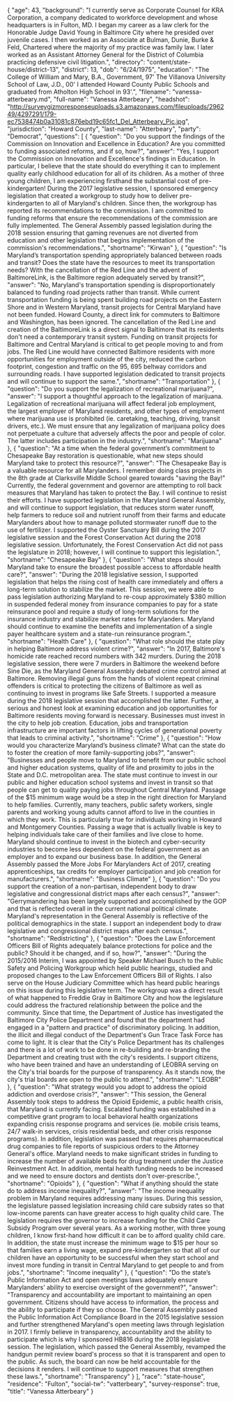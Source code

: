 {
  "age": 43,
  "background": "I currently serve as Corporate Counsel for KRA Corporation, a company dedicated to workforce development and whose headquarters is in Fulton, MD.  I began my career as a law clerk for the Honorable Judge David Young in Baltimore City where he presided over juvenile cases.  I then worked as an Associate at Bulman, Dunie, Burke & Feld, Chartered where the majority of my practice was family law.  I later worked as an Assistant Attorney General for the District of Columbia practicing defensive civil litigation.",
  "directory": "content/state-house/district-13",
  "district": 13,
  "dob": "6/24/1975",
  "education": "The College of William and Mary, B.A., Government, 97' The Villanova University School of Law, J.D., 00' I attended Howard County Public Schools and graduated from Atholton High School in 93'.",
  "filename": "vanessa-atterbeary.md",
  "full-name": "Vanessa Atterbeary",
  "headshot": "http://surveygizmoresponseuploads.s3.amazonaws.com/fileuploads/296249/4297291/179-ec7538474b0a31081c876ebd19c65fc1_Del_Atterbeary_Pic.jpg",
  "jurisdiction": "Howard County",
  "last-name": "Atterbeary",
  "party": "Democrat",
  "questions": [
    {
      "question": "Do you support the findings of the Commission on Innovation and Excellence in Education? Are you committed to funding associated reforms, and if so, how?",
      "answer": "Yes, I support the Commission on Innovation and Excellence's findings in Education.  In particular, I believe that the state should do everything it can to implement quality early childhood education for all of its children.  As a mother of three young children, I am experiencing firsthand the substantial cost of pre-kindergarten!  During the 2017 legislative session, I sponsored emergency legislation that created a workgroup to study how to deliver pre-kindergarten to all of Maryland's children.  Since then, the workgroup has reported its recommendations to the commission.  I am committed to funding reforms that ensure the recommendations of the commission are fully implemented.  The General Assembly passed legislation during the 2018 session ensuring that gaming revenues are not diverted from education and other legislation that begins implementation of the commission's recommendations.",
      "shortname": "Kirwan"
    },
    {
      "question": "Is Maryland’s transportation spending appropriately balanced between roads and transit? Does the state have the resources to meet its transportation needs? With the cancellation of the Red Line and the advent of BaltimoreLink, is the Baltimore region adequately served by transit?",
      "answer": "No, Maryland's transportation spending is disproportionately balanced to funding road projects rather than transit.  While current transportation funding is being spent building road projects on the Eastern Shore and in Western Maryland, transit projects for Central Maryland have not been funded.  Howard County, a direct link for commuters to Baltimore and Washington, has been ignored.  The cancellation of the Red Line and creation of the BaltimoreLink is a direct signal to Baltimore that its residents don't need a contemporary transit system.  Funding on transit projects for Baltimore and Central Maryland is critical to get people moving to and from jobs.  The Red Line would have connected Baltimore residents with more opportunities for employment outside of the city, reduced the carbon footprint, congestion and traffic on the 95, 695 beltway corridors and surrounding roads.  I have supported legislation dedicated to transit projects and will continue to support the same.",
      "shortname": "Transportation"
    },
    {
      "question": "Do you support the legalization of recreational marijuana?",
      "answer": "I support a thoughtful approach to the legalization of marijuana.  Legalization of recreational marijuana will affect federal job employment, the largest employer of Maryland residents, and other types of employment where marijuana use is prohibited (ie. caretaking, teaching, driving, transit drivers, etc.).  We must ensure that any legalization of marijuana policy does not perpetuate a culture that adversely affects the poor and people of color.  The latter includes participation in the industry.",
      "shortname": "Marijuana"
    },
    {
      "question": "At a time when the federal government’s commitment to Chesapeake Bay restoration is questionable, what new steps should Maryland take to protect this resource?",
      "answer": "The Chesapeake Bay is a valuable resource for all Marylanders.  I remember doing class projects in the 8th grade at Clarksville Middle School geared towards \"saving the Bay!\"  Currently, the federal government and governor are attempting to roll back measures that Maryland has taken to protect the Bay.  I will continue to resist their efforts.  I have supported legislation in the Maryland General Assembly, and will continue to support legislation, that reduces storm water runoff, help farmers to reduce soil and nutrient runoff from their farms and educate Marylanders about how to manage polluted stormwater runoff due to the use of fertilizer.  I supported the Oyster Sanctuary Bill during the 2017 legislative session and the Forest Conservation Act during the 2018 legislative session.  Unfortunately, the Forest Conservation Act did not pass the legislature in 2018; however, I will continue to support this legislation.",
      "shortname": "Chesapeake Bay"
    },
    {
      "question": "What steps should Maryland take to ensure the broadest possible access to affordable health care?",
      "answer": "During the 2018 legislative session, I supported legislation that helps the rising cost of health care immediately and offers a long-term solution to stabilize the market.  This session, we were able to pass legislation authorizing Maryland to re-coup approximately $380 million in suspended federal money from insurance companies to pay for a state reinsurance pool and require a study of long-term solutions for the insurance industry and stabilize market rates for Marylanders.  Maryland should continue to examine the benefits and implementation of a single payer healthcare system and a state-run reinsurance program.",
      "shortname": "Health Care"
    },
    {
      "question": "What role should the state play in helping Baltimore address violent crime?",
      "answer": "In 2017, Baltimore's homicide rate reached record numbers with 342 murders.  During the 2018 legislative session, there were 7 murders in Baltimore the weekend before Sine Die, as the Maryland General Assembly debated crime control aimed at Baltimore.  Removing illegal guns from the hands of violent repeat criminal offenders is critical to protecting the citizens of Baltimore as well as continuing to invest in programs like Safe Streets.  I supported a measure during the 2018 legislative session that accomplished the latter.  Further, a serious and honest look at examining education and job opportunities for Baltimore residents moving forward is necessary.  Businesses must invest in the city to help job creation.  Education, jobs and transportation infrastructure are important factors in lifting cycles of generational poverty that leads to criminal activity.",
      "shortname": "Crime"
    },
    {
      "question": "How would you characterize Maryland’s business climate? What can the state do to foster the creation of more family-supporting jobs?",
      "answer": "Businesses and people move to Maryland to benefit from our public school and higher education systems, quality of life and proximity to jobs in the State and D.C. metropolitan area.  The state must continue to invest in our public and higher education school systems and invest in transit so that people can get to quality paying jobs throughout Central Maryland.  Passage of the $15 minimum wage would be a step in the right direction for Maryland to help families.  Currently, many teachers, public safety workers, single parents and working young adults cannot afford to live in the counties in which they work.  This is particularly true for individuals working in Howard and Montgomery Counties.  Passing a wage that is actually livable is key to helping individuals take care of their families and live close to home.  Maryland should continue to invest in the biotech and cyber-security industries to become less dependent on the federal government as an employer and to expand our business base.  In addition, the General Assembly passed the More Jobs For Marylanders Act of 2017, creating apprenticeships, tax credits for employer participation and job creation for manufacturers.",
      "shortname": "Business Climate"
    },
    {
      "question": "Do you support the creation of a non-partisan, independent body to draw legislative and congressional district maps after each census?",
      "answer": "Gerrymandering has been largely supported and accomplished by the GOP and that is reflected overall in the current national political climate.   Maryland's representation in the General Assembly is reflective of the political demographics in the state.  I support an independent body to draw legislative and congressional district maps after each census.",
      "shortname": "Redistricting"
    },
    {
      "question": "Does the Law Enforcement Officers Bill of Rights adequately balance protections for police and the public? Should it be changed, and if so, how?",
      "answer": "During the 2015/2016 Interim, I was appointed by Speaker Michael Busch to the Public Safety and Policing Workgroup which held public hearings, studied and proposed changes to the Law Enforcement Officers Bill of Rights.  I also serve on the House Judiciary Committee which has heard public hearings on this issue during this legislative term.  The workgroup was a direct result of what happened to Freddie Gray in Baltimore City and how the legislature could address the fractured relationship between the police and the community.  Since that time, the Department of Justice has investigated the Baltimore City Police Department and found that the department had engaged in a \"pattern and practice\" of discriminatory policing.  In addition, the illicit and illegal conduct of the Department's Gun Trace Task Force has come to light.  It is clear that the City's Police Department has its challenges and there is a lot of work to be done in re-building and re-branding the Department and creating trust with the city's residents.  I support citizens, who have been trained and have an understanding of LEOBRA serving on the City's trial boards for the purpose of transparency.  As it stands now, the city's trial boards are open to the public to attend.",
      "shortname": "LEOBR"
    },
    {
      "question": "What strategy would you adopt to address the opioid addiction and overdose crisis?",
      "answer": "This session, the General Assembly took steps to address the Opioid Epidemic, a public health crisis, that Maryland is currently facing.  Escalated funding was established in a competitive grant program to local behavioral health organizations expanding crisis response programs and services (ie. mobile crisis teams, 24/7 walk-in services, crisis residential beds, and other crisis response programs). In addition, legislation was passed that requires pharmaceutical drug companies to file reports of suspicious orders to the Attorney General's office.  Maryland needs to make significant strides in funding to increase the number of available beds for drug treatment under the Justice Reinvestment Act.  In addition, mental health funding needs to be increased and we need to ensure doctors and dentists don't over-prescribe.",
      "shortname": "Opioids"
    },
    {
      "question": "What if anything should the state do to address income inequality?",
      "answer": "The income inequality problem in Maryland requires addressing many issues. During this session, the legislature passed legislation increasing child care subsidy rates so that low-income parents can have greater access to high quality child care.  The legislation requires the governor to increase funding for the Child Care Subsidy Program over several years.  As a working mother, with three young children, I know first-hand how difficult it can be to afford quality child care.   In addition, the state must increase the minimum wage to $15 per hour so that families earn a living wage, expand pre-kindergarten so that all of our children have an opportunity to be successful when they start school and invest more funding in transit in Central Maryland to get people to and from jobs.",
      "shortname": "Income inequality"
    },
    {
      "question": "Do the state’s Public Information Act and open meetings laws adequately ensure Marylanders’ ability to exercise oversight of the government?",
      "answer": "Transparency and accountability are important to maintaining an open government.  Citizens should have access to information, the process and the ability to participate if they so choose.  The General Assembly passed the Public Information Act Compliance Board in the 2015 legislative session and further strengthened Maryland's open meeting laws through legislation in 2017.  I firmly believe in transparency, accountability and the ability to participate which is why I sponsored HB816 during the 2018 legislative session.  The legislation, which passed the General Assembly, revamped the handgun permit review board's process so that it is transparent and open to the public.  As such, the board can now be held accountable for the decisions it renders.  I will continue to support measures that strengthen these laws.",
      "shortname": "Transparency"
    }
  ],
  "race": "state-house",
  "residence": "Fulton",
  "social-tw": "vatterbeary",
  "survey-response": true,
  "title": "Vanessa Atterbeary"
}
